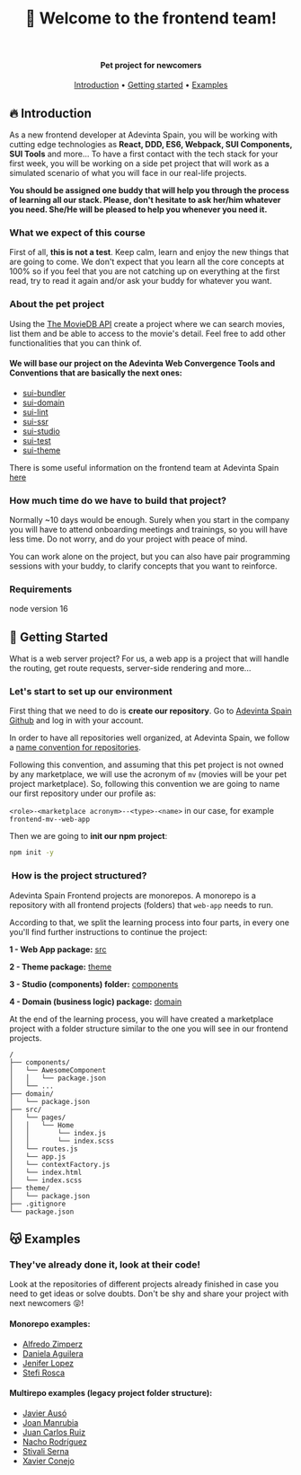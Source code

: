 <h1 align="center" style="padding-bottom: 2ch">
  👋 Welcome to the frontend team!
</h1>

<h4 align="center">Pet project for newcomers</h4>

<p align="center">
  <a href="#-introduction">Introduction</a> •
  <a href="#-getting-started">Getting started</a> •
  <a href="#-examples">Examples</a>
</p>

## 🔥 Introduction

As a new frontend developer at Adevinta Spain, you will be working with cutting edge technologies as **React, DDD, ES6, Webpack, SUI Components, SUI Tools** and more... To have a first contact with the tech stack for your first week, you will be working on a side pet project that will work as a simulated scenario of what you will face in our real-life projects.

**You should be assigned one buddy that will help you through the process of learning all our stack. Please, don't hesitate to ask her/him whatever you need. She/He will be pleased to help you whenever you need it.**

### What we expect of this course

First of all, **this is not a test**. Keep calm, learn and enjoy the new things that are going to come. We don't expect that you learn all the core concepts at 100% so if you feel that you are not catching up on everything at the first read, try to read it again and/or ask your buddy for whatever you want.

### About the pet project

Using the [The MovieDB API](https://www.themoviedb.org/documentation/api) create a project where we can search movies, list them and be able to access to the movie's detail. Feel free to add other functionalities that you can think of.

#### We will base our project on the Adevinta Web Convergence Tools and Conventions that are basically the next ones:

- [sui-bundler](https://github.com/SUI-Components/sui/tree/master/packages/sui-bundler)
- [sui-domain](https://github.com/SUI-Components/sui/tree/master/packages/sui-domain)
- [sui-lint](https://github.com/SUI-Components/sui/tree/master/packages/sui-lint)
- [sui-ssr](https://github.com/SUI-Components/sui/tree/master/packages/sui-ssr)
- [sui-studio](https://github.com/SUI-Components/sui/tree/master/packages/sui-studio)
- [sui-test](https://github.com/SUI-Components/sui/tree/master/packages/sui-test)
- [sui-theme](https://github.com/SUI-Components/sui/tree/master/packages/sui-theme)

There is some useful information on the frontend team at Adevinta Spain [here](https://confluence.mpi-internal.com/display/ST/Frontend)

### How much time do we have to build that project?

Normally ~10 days would be enough. Surely when you start in the company you will have to attend onboarding meetings and trainings, so you will have less time. Do not worry, and do your project with peace of mind.

You can work alone on the project, but you can also have pair programming sessions with your buddy, to clarify concepts that you want to reinforce.

### Requirements

node version 16

## 🚀 Getting Started

What is a web server project? For us, a web app is a project that will handle the routing, get route requests, server-side rendering and more...

### Let's start to set up our environment

First thing that we need to do is **create our repository**. Go to [Adevinta Spain Github](https://github.mpi-internal.com/scmspain) and log in with your account.

In order to have all repositories well organized, at Adevinta Spain, we follow a [name convention for repositories](https://docs.mpi-internal.com/scmspain/es-td-agreements/05-global/repo-nomenclature/).

Following this convention, and assuming that this pet project is not owned by any marketplace, we will use the acronym of `mv` (movies will be your pet project marketplace). So, following this convention we are going to name our first repository under our profile as:

`<role>-<marketplace acronym>--<type>-<name>` in our case, for example `frontend-mv--web-app`

Then we are going to **init our npm project**:

```sh
npm init -y
```

###  How is the project structured?

Adevinta Spain Frontend projects are monorepos. A monorepo is a repository with all frontend projects (folders) that `web-app` needs to run.

According to that, we split the learning process into four parts, in every one you'll find further instructions to continue the project:

**1 - Web App package:** [src](./README_WEB_APP.md)

**2 - Theme package:** [theme](./README_THEME.md)

**3 - Studio (components) folder:** [components](./README_COMPONENTS.md)

**4 - Domain (business logic) package:** [domain](./README_DOMAIN.md)

At the end of the learning process, you will have created a marketplace project with a folder structure similar to the one you will see in our frontend projects.

```
/
├── components/
│   └── AwesomeComponent
│   │   └── package.json
│   └── ...
├── domain/
│   └── package.json
├── src/
│   └── pages/
│   │   └── Home
│   │       └── index.js
│   │       └── index.scss
│   └── routes.js
│   └── app.js
│   └── contextFactory.js
│   └── index.html
│   └── index.scss
├── theme/
│   └── package.json
├── .gitignore
└── package.json
```

## 😽 Examples

### They've already done it, look at their code!

Look at the repositories of different projects already finished in case you need to get ideas or solve doubts. Don't be shy and share your project with next newcomers 😝!

#### Monorepo examples:

- [Alfredo Zimperz](https://github.mpi-internal.com/alfredo-zimperz/pet-project)
- [Daniela Aguilera](https://github.mpi-internal.com/daniela-aguilera/frontend-mv--web-app)
- [Jenifer Lopez](https://github.mpi-internal.com/jenifer-lopez/pet-project-themoviedb)
- [Stefi Rosca](https://github.mpi-internal.com/stefania-rosca/frontend-mv--web-app)

#### Multirepo examples (legacy project folder structure):

- [Javier Ausó](https://github.mpi-internal.com/javier-auso?tab=repositories)
- [Joan Manrubia](https://github.mpi-internal.com/joan-manrubia?tab=repositories)
- [Juan Carlos Ruiz](https://github.mpi-internal.com/juancarlos-ruiz?utf8=%E2%9C%93&tab=repositories&q=frontend-mv--)
- [Nacho Rodríguez](https://github.mpi-internal.com/ignacio-rodriguez?utf8=%E2%9C%93&tab=repositories&q=frontend-mv--)
- [Stivali Serna](https://github.mpi-internal.com/stivali-serna?tab=repositories)
- [Xavier Conejo](https://github.mpi-internal.com/xavier-conejo?utf8=%E2%9C%93&tab=repositories&q=frontend-mv--)

